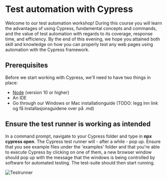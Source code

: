 # Test automation with Cypress

Welcome to our test automation workshop! During this course you will learn the advantages of using Cypress, fundamental concepts and commands, and the value of test automation with regards to its coverage, response time, and efficiency.  By the end of this evening, we hope you attained both skill and knowledge on how you can properly test any web pages using automation with the Cypress framework. 

## Prerequisites 
Before we start working with Cypress, we'll need to have two things in place: 
- [Node](https://nodejs.org/en/) (version 10 or higher)
- An IDE
- Go through our Windows or Mac installationguide (TODO: legg inn link og få installasjonsguidene over på .md)

## Ensure the test runner is working as intended
In a command prompt, navigate to your Cypress folder and type in **npx cypress open**. The Cypress test runner will - after a while - pop up. Ensure that you see example files under the 'examples' folder and that you're able to execute Cypress by clicking on one of them, a new browser window should pop up with the message that the windows is being controlled by software for automated testing. The test-suite should then start running.

![Testrunner](https://i.imgur.com/4oWmoAY.png)